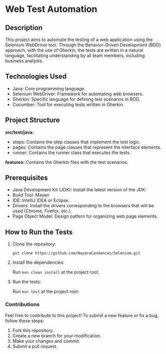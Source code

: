 # Web Test Automation

<h2> Description </h2>

This project aims to automate the testing of a web application using the Selenium WebDriver tool. Through the Behavior-Driven Development (BDD) approach, with the use of Gherkin, the tests are written in a natural language, facilitating understanding by all team members, including business analysts.

<h2>Technologies Used</h2> 

<ul>
  <li>Java: Core programming language.</li>
  <li>Selenium WebDriver: Framework for automating web browsers.</li>
  <li>Gherkin: Specific language for defining test scenarios in BDD.</li>
  <li>Cucumber: Tool for executing tests written in Gherkin.</li>
</ul>

<h2>Project Structure</h2>

**src/test/java:** 
<ul>
  <li>steps: Contains the step classes that implement the test logic.</li>
  <li>pages: Contains the page classes that represent the interface elements.</li>
  <li>runner: Contains the runner class that executes the tests.</li>
</ul>

**features:** Contains the Gherkin files with the test scenarios.

<h2>Prerequisites</h2>
<ul>
  <li>Java Development Kit (JDK): Install the latest version of the JDK.</li>
  <li>Build Tool: Maven</li>
  <li>IDE: IntelliJ IDEA or Eclipse.</li>
  <li>Drivers: Install the drivers corresponding to the browsers that will be used (Chrome, Firefox, etc.).</li>
  <li>Page Object Model: Design pattern for organizing web page elements.</li>
</ul>

<h2>How to Run the Tests</h2>
<ol>
  <li>Clone the repository:</li>
  
  ```
  git clone https://github.com/NayaraCandancan/Selenium.git
  ```

<li>Install the dependencies:</li>

Run ``` mvn clean install ``` at the project root.

<li> Run the tests:</li>

  Run ```mvn test``` at the project root.
</ol>

<h3>Contributions</h3>

Feel free to contribute to this project! To submit a new feature or fix a bug, follow these steps:

<ol>
<li>Fork this repository.</li>
<li>Create a new branch for your modification.</li>
<li>Make your changes and commit.</li>
<li>Submit a pull request.</li>
</ol>
